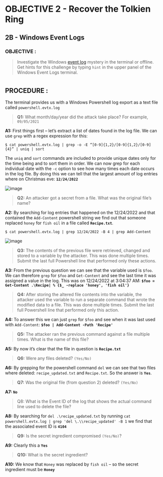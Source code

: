 # OBJECTIVE 2 - Recover the Tolkien Ring #
## 2B - Windows Event Logs ##

### OBJECTIVE : ###
>Investigate the Windows [event log](Assets/powershell.evtx) mystery in the terminal or offline.  Get hints for this challenge by typing `hint` in the upper panel of the Windows Event Logs terminal.

#  

## PROCEDURE : ##

The terminal provides us with a Windows Powershell log export as a  text file called `powershell.evtx.log`

>**Q1:**	 What month/day/year did the attack take place?  For example, `09/05/2021`

**A1:**	First things first – let’s extract a list of dates found in the log file.  We can use `grep` with a regex expression for this:
```console
$ cat powershell.evtx.log | grep -o -E “[0-9]{1,2}/[0-9]{1,2}/[0-9]{4}” | uniq | sort
```
The `uniq` and `sort` commands are included to provide unique dates only for the time being and to sort them in order.  We can now grep for each individual date with the `-c` option to see how many times each date occurs in the log file.  By doing this we can tell that the largest amount of log entries where on Christmas eve:  **`12/24/2022`**

 ![image](https://github.com/beta-j/SANS-Holiday-Hack-Challenge-2022/assets/60655500/3f1324c5-e98f-4063-9855-4dfa11bb0fa2)


>**Q2:**	An attacker got a secret from a file.  What was the original file’s name?

**A2:**	By searching for log entries that happened on the 12/24/2022 and that contained the `Add-Content` powershell string we find out that someone replaced `honey` for `fish oil` in a file called **`Recipe.txt`**.
```console
$ cat powershell.evtx.log | grep 12/24/2022 -B 4 | grep Add-Content
```
![image](https://github.com/beta-j/SANS-Holiday-Hack-Challenge-2022/assets/60655500/f0d27a5c-1cde-4e78-8f51-0a0c18766474)


>**Q3:**	The contents of the previous file were retrieved, changed and stored to a variable by the attacker.  This was done multiple times.  Submit the last full Powershell line that performed only these actions.

**A3:**	From the previous question we can see that the variable used is `$foo`.  We can therefore `grep` for `$foo` and `Get-Content` and see the last time it was assigned a value in the log.  This was on 12/24/2022 at 3:04:37 AM:  **`$foo = Get-Content .\Recipe| % {$_ -replace 'honey', 'fish oil'}`**

>**Q4:**	After storing the altered file contents into the variable, the attacker used the variable to run a separate command that wrote the modified data to a file.  This was done multiple times.  Submit the last full Powershell line that performed only this action.

**A4:**	To answer this we can just `grep` for `$foo` and see when it was last used with `Add-Content`: **`$foo | Add-Content -Path 'Recipe'`**

>**Q5:**	The attacker ran the previous command against a file multiple times.  What is the name of this file?

**A5:**	By now it’s clear that the file in question is **`Recipe.txt`**

>**Q6:**	Were any files deleted? `(Yes/No)`

**A6:**	By grepping for the powershell command `del` we can see that two files where deleted: `recipe_updated.txt` and `Recipe.txt`.  So the answer is **`Yes`**.

>**Q7:**	Was the original file (from question 2) deleted? `(Yes/No)`

**A7:	`No`**

>Q8:	What is the Event ID of the log that shows the actual command line used to delete the file?

**A8:**	By searching for `del .\recipe_updated.txt` by running ``cat powershell.evtx.log | grep 'del \.\\recipe_updated' -B 1`` we find that the associated event ID is **`4104`**

>**Q9:**	Is the secret ingredient compromised `(Yes/No)`?

**A9:**	Clearly this a **`Yes`**

>**Q10:**	What is the secret ingredient?

**A10:**	We know that `Honey` was replaced by `fish oil` – so the secret ingredient must be **`Honey`**
